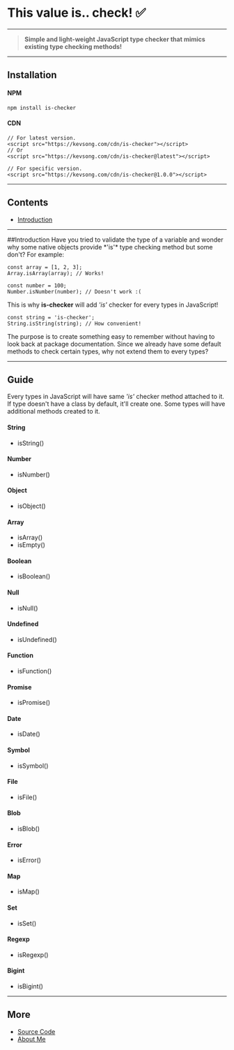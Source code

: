 # This value is.. check! ✅
---

> **Simple and light-weight JavaScript type checker that mimics existing type checking methods!**
----

## Installation
#### NPM
`npm install is-checker`

#### CDN
```
// For latest version.
<script src="https://kevsong.com/cdn/is-checker"></script>
// Or
<script src="https://kevsong.com/cdn/is-checker@latest"></script>

// For specific version.
<script src="https://kevsong.com/cdn/is-checker@1.0.0"></script>
```
---

## Contents
- [Introduction](#introduction)

---

<div id="introduction"></div>
##Introduction
Have you tried to validate the type of a variable and wonder why some native objects provide *'is'* type checking method but some don't? For example: 

```
const array = [1, 2, 3];
Array.isArray(array); // Works!

const number = 100;
Number.isNumber(number); // Doesn't work :(
```

This is why **is-checker** will add *'is'* checker for every types in JavaScript!

```
const string = 'is-checker';
String.isString(string); // How convenient!
```

The purpose is to create something easy to remember without having to look back at package documentation. Since we already have some default methods to check certain types, why not extend them to every types?

---

## Guide

Every types in JavaScript will have same *'is'* checker method attached to it. If type doesn't have a class by default, it'll create one. Some types will have additional methods created to it.

#### String
- isString()

#### Number
- isNumber()

#### Object
- isObject()

#### Array
- isArray()
- isEmpty()

#### Boolean
- isBoolean()

#### Null
- isNull()

#### Undefined
- isUndefined()

#### Function
- isFunction()

#### Promise
- isPromise()

#### Date
- isDate()

#### Symbol
- isSymbol()

#### File
- isFile()

#### Blob
- isBlob()

#### Error
- isError()

#### Map
- isMap()

#### Set
- isSet()

#### Regexp
- isRegexp()

#### Bigint
- isBigint()

---

## More
- [Source Code](https://github.com/kevinmnm/is-checker)
- [About Me](https://kevsong.com/)